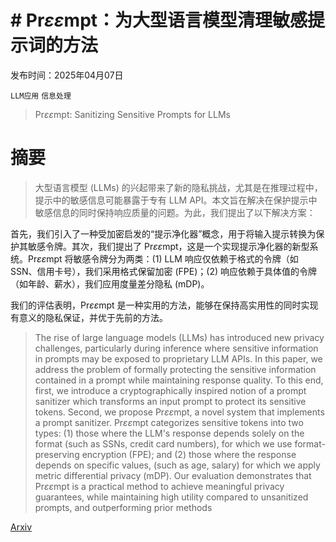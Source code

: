 # # Pr$εε$mpt：为大型语言模型清理敏感提示词的方法

发布时间：2025年04月07日

`LLM应用` `信息处理`

> Pr$εε$mpt: Sanitizing Sensitive Prompts for LLMs

# 摘要

> 大型语言模型 (LLMs) 的兴起带来了新的隐私挑战，尤其是在推理过程中，提示中的敏感信息可能暴露于专有 LLM API。本文旨在解决在保护提示中敏感信息的同时保持响应质量的问题。为此，我们提出了以下解决方案：

首先，我们引入了一种受加密启发的“提示净化器”概念，用于将输入提示转换为保护其敏感令牌。其次，我们提出了 Pr$εε$mpt，这是一个实现提示净化器的新型系统。Pr$εε$mpt 将敏感令牌分为两类：(1) LLM 响应仅依赖于格式的令牌（如 SSN、信用卡号），我们采用格式保留加密 (FPE)；(2) 响应依赖于具体值的令牌（如年龄、薪水），我们应用度量差分隐私 (mDP)。

我们的评估表明，Pr$εε$mpt 是一种实用的方法，能够在保持高实用性的同时实现有意义的隐私保证，并优于先前的方法。

> The rise of large language models (LLMs) has introduced new privacy challenges, particularly during inference where sensitive information in prompts may be exposed to proprietary LLM APIs. In this paper, we address the problem of formally protecting the sensitive information contained in a prompt while maintaining response quality. To this end, first, we introduce a cryptographically inspired notion of a prompt sanitizer which transforms an input prompt to protect its sensitive tokens. Second, we propose Pr$εε$mpt, a novel system that implements a prompt sanitizer. Pr$εε$mpt categorizes sensitive tokens into two types: (1) those where the LLM's response depends solely on the format (such as SSNs, credit card numbers), for which we use format-preserving encryption (FPE); and (2) those where the response depends on specific values, (such as age, salary) for which we apply metric differential privacy (mDP). Our evaluation demonstrates that Pr$εε$mpt is a practical method to achieve meaningful privacy guarantees, while maintaining high utility compared to unsanitized prompts, and outperforming prior methods

[Arxiv](https://arxiv.org/abs/2504.05147)